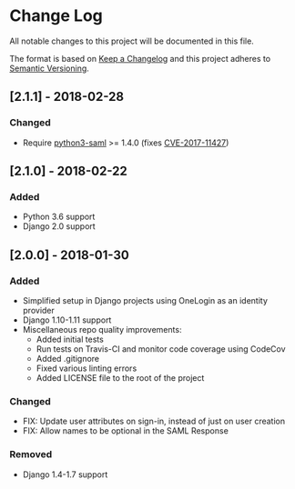 # Change Log
All notable changes to this project will be documented in this file.

The format is based on [Keep a Changelog](http://keepachangelog.com/)
and this project adheres to [Semantic Versioning](http://semver.org/).

## [2.1.1] - 2018-02-28

### Changed
- Require [python3-saml](https://github.com/onelogin/python3-saml) >= 1.4.0 (fixes [CVE-2017-11427](https://cve.mitre.org/cgi-bin/cvename.cgi?name=CVE-2017-11427))

## [2.1.0] - 2018-02-22

### Added
- Python 3.6 support
- Django 2.0 support

## [2.0.0] - 2018-01-30

### Added
- Simplified setup in Django projects using OneLogin as an identity provider
- Django 1.10-1.11 support
- Miscellaneous repo quality improvements:
  - Added initial tests
  - Run tests on Travis-CI and monitor code coverage using CodeCov
  - Added .gitignore
  - Fixed various linting errors
  - Added LICENSE file to the root of the project

### Changed
- FIX: Update user attributes on sign-in, instead of just on user creation
- FIX: Allow names to be optional in the SAML Response

### Removed
- Django 1.4-1.7 support

